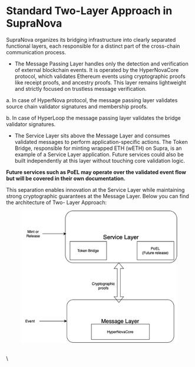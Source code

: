 # Standard Two-Layer Approach in SupraNova

SupraNova organizes its bridging infrastructure into clearly separated functional layers, each responsible for a distinct part of the cross-chain communication process.

* The Message Passing Layer handles only the detection and verification of external blockchain events. It is operated by the HyperNovaCore protocol, which validates Ethereum events using cryptographic proofs like receipt proofs, and ancestry proofs. This layer remains lightweight and strictly focused on trustless message verification.&#x20;

&#x20;       a. In case of HyperNova protocol, the message passing layer validates source chain validator signatures and membership proofs.

&#x20;        b. In case of HyperLoop the message passing layer validates the bridge validator signatures.

* The Service Layer sits above the Message Layer and consumes validated messages to perform application-specific actions. The Token Bridge, responsible for minting wrapped ETH (wETH) on Supra, is an example of a Service Layer application. Future services could also be built independently at this layer without touching core validation logic.

**Future services such as PoEL may operate over the validated event flow but will be covered in their own documentation.**

This separation enables innovation at the Service Layer while maintaining strong cryptographic guarantees at the Message Layer. Below you can find the architecture of Two- Layer Approach:

<figure><img src=".gitbook/assets/1.jpg" alt=""><figcaption></figcaption></figure>

\
\
